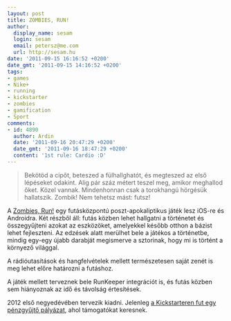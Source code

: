 ```yaml
---
layout: post
title: ZOMBIES, RUN!
author:
  display_name: sesam
  login: sesam
  email: petersz@me.com
  url: http://sesam.hu
date: '2011-09-15 16:16:52 +0200'
date_gmt: '2011-09-15 14:16:52 +0200'
tags:
- games
- Nike+
- running
- kickstarter
- zombies
- gamification
- Sport
comments:
- id: 4890
  author: Ardin
  date: '2011-09-16 20:47:29 +0200'
  date_gmt: '2011-09-16 18:47:29 +0200'
  content: '1st rule: Cardio :D'
---
```


> Bekötöd a cipőt, beteszed a fülhallghatót, és megteszed az első lépéseket odakint. Alig pár száz métert teszel meg, amikor meghallod őket. Közel vannak. Mindenhonnan csak a torokhangú hörgésük hallatszik. Zombik! Nem tehetsz mást: futsz!

A [Zombies, Run!](http://www.zombiesrungame.com) egy futásközpontú poszt-apokaliptikus játék lesz iOS-re és Androidra. Két részből áll: futás közben lehet hallgatni a történetet és összegyűjteni azokat az eszközöket, amelyekkel később otthon a bázist lehet fejleszteni. Az edzések alatt merülhet bele a játékos a történetbe, mindig egy-egy újabb darabját megismerve a sztorinak, hogy mi is történt a környező világgal.

A rádióutasítások és hangfelvételek mellett természetesen saját zenét is meg lehet előre határozni a futáshoz.

A játék mellett terveznek bele RunKeeper integrációt is, és futás közben sem hiányoznak az idő és távolság értesítések.

2012 első negyedévében tervezik kiadni. Jelenleg [a Kickstarteren fut egy pénzgyűjtő pályázat](http://www.kickstarter.com/projects/sixtostart/zombies-run-a-running-game-and-audio-adventure-for), ahol támogatókat keresnek.
